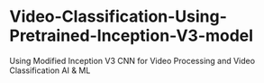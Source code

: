 # Video-Classification-Using-Pretrained-Inception-V3-model
Using Modified Inception V3 CNN for Video Processing and Video Classification AI &amp; ML
